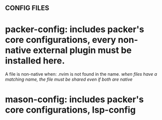 







## CONFIG FILES
# packer-config: includes packer's core configurations, every non-native external plugin must be installed here.
A file is non-native when: .nvim is not found in the name.
*when files have a matching name, the file must be shared even if both are native*

# mason-config: includes packer's core configurations, lsp-config
